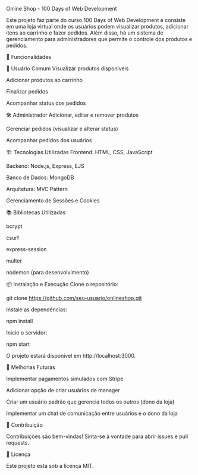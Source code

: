 Online Shop - 100 Days of Web Development

Este projeto faz parte do curso 100 Days of Web Development e consiste em uma loja virtual onde os usuários podem visualizar produtos, adicionar itens ao carrinho e fazer pedidos. Além disso, há um sistema de gerenciamento para administradores  que permite o controle dos produtos e pedidos.

🚀 Funcionalidades

🛒 Usuário Comum
Visualizar produtos disponíveis

Adicionar produtos ao carrinho

Finalizar pedidos

Acompanhar status dos pedidos

🛠️ Administrador
Adicionar, editar e remover produtos

Gerenciar pedidos (visualizar e alterar status)

Acompanhar pedidos dos usuários

🏗️ Tecnologias Utilizadas
Frontend: HTML, CSS, JavaScript

Backend: Node.js, Express, EJS

Banco de Dados: MongoDB

Arquitetura: MVC Pattern

Gerenciamento de Sessões e Cookies

📚 Bibliotecas Utilizadas

bcrypt

csurf

express-session

multer

nodemon (para desenvolvimento)

📦 Instalação e Execução
Clone o repositório:

git clone https://github.com/seu-usuario/onlineshop.git

Instale as dependências:

npm install

Inicie o servidor:

npm start

O projeto estará disponível em http://localhost:3000.

🔧 Melhorias Futuras

Implementar pagamentos simulados com Stripe

Adicionar opção de criar usuários de manager

Criar um usuário padrão que gerencia todos os outros (dono da loja)

Implementar um chat de comunicação entre usuários e o dono da loja

📌 Contribuição

Contribuições são bem-vindas! Sinta-se à vontade para abrir issues e pull requests.

📄 Licença

Este projeto está sob a licença MIT.


